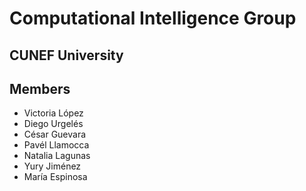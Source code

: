 # Computational Intelligence Group
## CUNEF University

## Members
- Victoria López
- Diego Urgelés
- César Guevara
- Pavél Llamocca
- Natalia Lagunas
- Yury Jiménez
- María Espinosa
